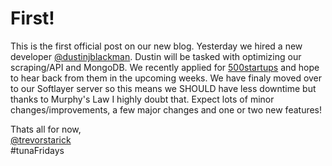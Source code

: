 First!
======
This is the first official post on our new blog. Yesterday we hired a new developer [@dustinjblackman](https://twitter.com/dustinjblackman). Dustin will be tasked with optimizing our scraping/API and MongoDB. We recently applied for [500startups](http://500.co/) and hope to hear back from them in the upcoming weeks. We have finaly moved over to our Softlayer server so this means we SHOULD have less downtime but thanks to Murphy's Law I highly doubt that. Expect lots of minor changes/improvements, a few major changes and one or two new features!

Thats all for now,  
[@trevorstarick](https://twitter.com/trevorstarick)  
\#tunaFridays  
